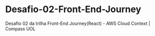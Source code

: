 # Desafio-02-Front-End-Journey
Desafio 02 da trilha Front-End Journey(React) - AWS Cloud Context | Compass UOL
